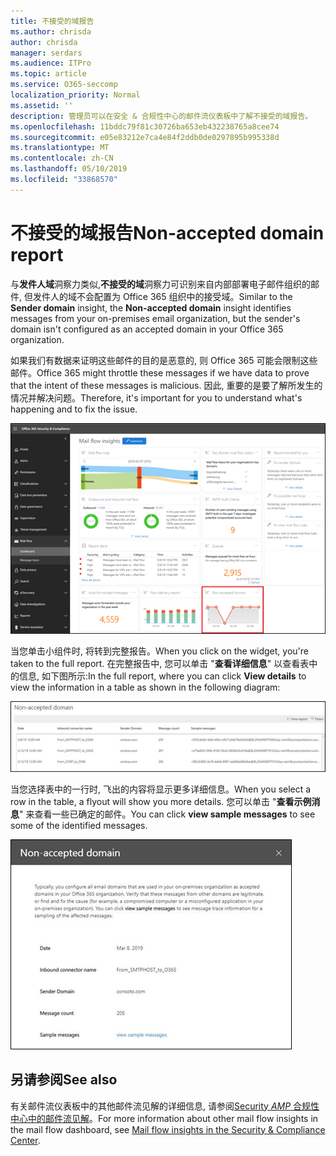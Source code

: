 ```yaml
---
title: 不接受的域报告
ms.author: chrisda
author: chrisda
manager: serdars
ms.audience: ITPro
ms.topic: article
ms.service: O365-seccomp
localization_priority: Normal
ms.assetid: ''
description: 管理员可以在安全 & 合规性中心的邮件流仪表板中了解不接受的域报告。
ms.openlocfilehash: 11bddc79f81c30726ba653eb432238765a8cee74
ms.sourcegitcommit: e05e83212e7ca4e84f2ddb0de0297895b995338d
ms.translationtype: MT
ms.contentlocale: zh-CN
ms.lasthandoff: 05/10/2019
ms.locfileid: "33868570"
---
```

# <a name="non-accepted-domain-report"></a><span data-ttu-id="ca658-103">不接受的域报告</span><span class="sxs-lookup"><span data-stu-id="ca658-103">Non-accepted domain report</span></span>

<span data-ttu-id="ca658-104">与**发件人域**洞察力类似,**不接受的域**洞察力可识别来自内部部署电子邮件组织的邮件, 但发件人的域不会配置为 Office 365 组织中的接受域。</span><span class="sxs-lookup"><span data-stu-id="ca658-104">Similar to the **Sender domain** insight, the **Non-accepted domain** insight identifies messages from your on-premises email organization, but the sender's domain isn't configured as an accepted domain in your Office 365 organization.</span></span>

<span data-ttu-id="ca658-105">如果我们有数据来证明这些邮件的目的是恶意的, 则 Office 365 可能会限制这些邮件。</span><span class="sxs-lookup"><span data-stu-id="ca658-105">Office 365 might throttle these messages if we have data to prove that the intent of these messages is malicious.</span></span> <span data-ttu-id="ca658-106">因此, 重要的是要了解所发生的情况并解决问题。</span><span class="sxs-lookup"><span data-stu-id="ca658-106">Therefore, it's important for you to understand what's happening and to fix the issue.</span></span>

![Security & 合规性中心的邮件流仪表板中的不可接受的域报告](media/non-accepted-domain-report-selected.png)

<span data-ttu-id="ca658-108">当您单击小组件时, 将转到完整报告。</span><span class="sxs-lookup"><span data-stu-id="ca658-108">When you click on the widget, you're taken to the full report.</span></span> <span data-ttu-id="ca658-109">在完整报告中, 您可以单击 "**查看详细信息**" 以查看表中的信息, 如下图所示:</span><span class="sxs-lookup"><span data-stu-id="ca658-109">In the full report, where you can click **View details** to view the information in a table as shown in the following diagram:</span></span>

![不接受的域中的查看详细信息表报告](media/non-accepted-domain-report-view-details.png)

<span data-ttu-id="ca658-111">当您选择表中的一行时, 飞出的内容将显示更多详细信息。</span><span class="sxs-lookup"><span data-stu-id="ca658-111">When you select a row in the table, a flyout will show you more details.</span></span> <span data-ttu-id="ca658-112">您可以单击 "**查看示例消息**" 来查看一些已确定的邮件。</span><span class="sxs-lookup"><span data-stu-id="ca658-112">You can click **view sample messages** to see some of the identified messages.</span></span>

![在 "不接受的域" 报告的详细信息表中选择一行。](media/non-accepted-domain-report-select-row-in-table.png)

## <a name="see-also"></a><span data-ttu-id="ca658-114">另请参阅</span><span class="sxs-lookup"><span data-stu-id="ca658-114">See also</span></span>

<span data-ttu-id="ca658-115">有关邮件流仪表板中的其他邮件流见解的详细信息, 请参阅[Security _AMP_ 合规性中心中的邮件流见解](mail-flow-insights-v2.md)。</span><span class="sxs-lookup"><span data-stu-id="ca658-115">For more information about other mail flow insights in the mail flow dashboard, see [Mail flow insights in the Security & Compliance Center](mail-flow-insights-v2.md).</span></span>
